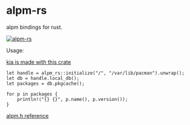 # alpm-rs
alpm bindings for rust.

[![alpm-rs](https://img.shields.io/crates/v/alpm-rs.svg?label=crates.io)](https://crates.io/crates/alpm-rs)

Usage:

[kia is made with this crate](https://github.com/BahNahNah/kea)

```
let handle = alpm_rs::initialize("/", "/var/lib/pacman").unwrap();
let db = handle.local_db();
let packages = db.pkgcache();

for p in packages {
    println!("{} {}", p.name(), p.version());
}
```

[alpm.h reference](https://github.com/devkitPro/pacman/blob/master/lib/libalpm/alpm.h)